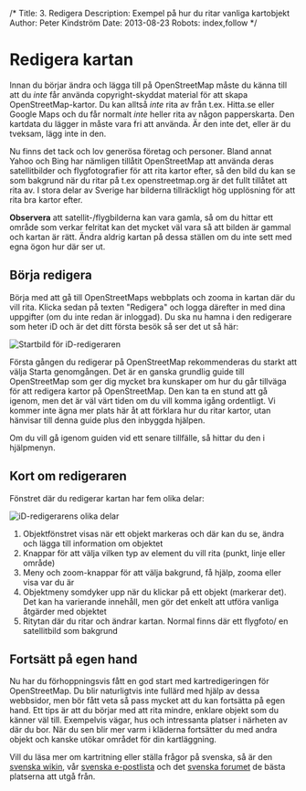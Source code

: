 /*
Title: 3. Redigera
Description: Exempel på hur du ritar vanliga kartobjekt
Author: Peter Kindström
Date: 2013-08-23
Robots: index,follow
*/

# Redigera kartan
Innan du börjar ändra och lägga till på OpenStreetMap måste du känna till att du *inte* får använda copyright-skyddat material för att skapa OpenStreetMap-kartor. Du kan alltså *inte* rita av från t.ex. Hitta.se eller Google Maps och du får normalt *inte* heller rita av någon papperskarta. Den kartdata du lägger in måste vara fri att använda. Är den inte det, eller är du tveksam, lägg inte in den.

Nu finns det tack och lov generösa företag och personer. Bland annat Yahoo och Bing har nämligen tillåtit OpenStreetMap att använda deras satellitbilder och flygfotografier för att rita kartor efter, så den bild du kan se som bakgrund när du ritar på t.ex openstreetmap.org är det fullt tillåtet att rita av. I stora delar av Sverige har bilderna tillräckligt hög upplösning för att rita bra kartor efter.

**Observera** att satellit-/flygbilderna kan vara gamla, så om du hittar ett område som verkar felritat kan det mycket väl vara så att bilden är gammal och kartan är rätt. Ändra aldrig kartan på dessa ställen om du inte sett med egna ögon hur där ser ut.


## Börja redigera
Börja med att gå till OpenStreetMaps webbplats och zooma in kartan där du vill rita. Klicka sedan på texten "Redigera" och logga därefter in med dina uppgifter (om du inte redan är inloggad). Du ska nu hamna i den redigerare som heter iD och är det ditt första besök så ser det ut så här:

![Startbild för iD-redigeraren](content/id-start.png "Startbild för iD-redigeraren")

Första gången du redigerar på OpenStreetMap rekommenderas du starkt att välja Starta genomgången. Det är en ganska grundlig guide till OpenStreetMap som ger dig mycket bra kunskaper om hur du går tillväga för att redigera kartor på OpenStreetMap. Den kan ta en stund att gå igenom, men det är väl värt tiden om du vill komma igång ordentligt. Vi kommer inte ägna mer plats här åt att förklara hur du ritar kartor, utan hänvisar till denna guide plus den inbyggda hjälpen.

Om du vill gå igenom guiden vid ett senare tillfälle, så hittar du den i hjälpmenyn.


## Kort om redigeraren
Fönstret där du redigerar kartan har fem olika delar:

![iD-redigerarens olika delar](content/id-delar.png "iD-redigerarens olika delar")

1. Objektfönstret visas när ett objekt markeras och där kan du se, ändra och lägga till information om objektet
2. Knappar för att välja vilken typ av element du vill rita (punkt, linje eller område)
3. Meny och zoom-knappar för att välja bakgrund, få hjälp, zooma eller visa var du är
4. Objektmeny somdyker upp när du klickar på ett objekt (markerar det). Det kan ha varierande innehåll, men gör det enkelt att utföra vanliga åtgärder med objektet
5. Ritytan där du ritar och ändrar kartan. Normal finns där ett flygfoto/ en satellitbild som bakgrund


## Fortsätt på egen hand
Nu har du förhoppningsvis fått en god start med kartredigeringen för OpenStreetMap. Du blir naturligtvis inte fullärd med hjälp av dessa webbsidor, men bör fått veta så pass mycket att du kan fortsätta på egen hand. Ett tips är att du börjar med att rita mindre, enklare objekt som du känner väl till. Exempelvis vägar, hus och intressanta platser i närheten av där du bor. När du sen blir mer varm i kläderna fortsätter du med andra objekt och kanske utökar området för din kartläggning.

Vill du läsa mer om kartritning eller ställa frågor på svenska, så är den [svenska wikin](http://wiki.openstreetmap.org/wiki/WikiProject_Sweden/), vår [svenska e-postlista](http://lists.openstreetmap.org/listinfo/talk-se) och det [svenska forumet](http://forum.openstreetmap.org/viewforum.php?id=4) de bästa platserna att utgå från.
